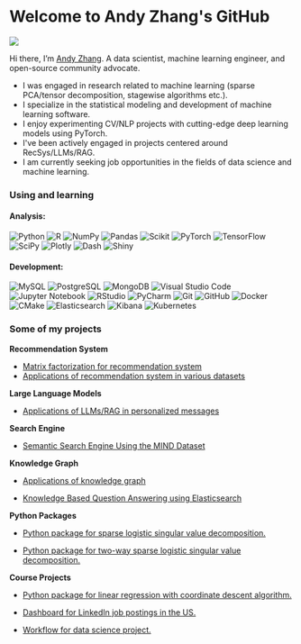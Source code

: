 # Welcome to Andy Zhang's GitHub

![](https://komarev.com/ghpvc/?username=andyzhangstat)

Hi there, I’m [Andy Zhang](https://github.com/andyzhangstat). A data scientist, machine learning engineer, and open-source community advocate.

- I was engaged in research related to machine learning (sparse PCA/tensor decomposition, stagewise algorithms etc.).
- I specialize in the statistical modeling and development of machine learning software.
- I enjoy experimenting CV/NLP projects with cutting-edge deep learning models using PyTorch.
- I've been actively engaged in projects centered around RecSys/LLMs/RAG.
- I am currently seeking job opportunities in the fields of data science and machine learning.


### Using and learning 

#### Analysis:
![Python](https://img.shields.io/badge/Python-3670A0?style=flat-square&logo=Python&logoColor=ffdd54)
![R](https://img.shields.io/badge/R-%23276DC3.svg?style=flat-square&logo=R&logoColor=white)
![NumPy](https://img.shields.io/badge/numpy-%23013243.svg?style=flat-square&logo=numpy&logoColor=white)
![Pandas](https://img.shields.io/badge/pandas-%23150458.svg?style=flat-square&logo=pandas&logoColor=white)
![Scikit](https://img.shields.io/badge/scikit_learn-F7931E?style=flat-square&logo=scikit-learn&logoColor=white)
![PyTorch](https://img.shields.io/badge/PyTorch-%23EE4C2C.svg?style=flat-square&logo=PyTorch&logoColor=white)
![TensorFlow](https://img.shields.io/badge/TensorFlow-%23FF6F00.svg?style=flat-square&logo=TensorFlow&logoColor=white)
![SciPy](https://img.shields.io/badge/SciPy-%230C55A5.svg?style=flat-square&logo=scipy&logoColor=%white)
![Plotly](https://img.shields.io/badge/Plotly-%233F4F75.svg?style=flat-square&logo=plotly&logoColor=white)
![Dash](https://img.shields.io/badge/Dash-008DE4?style=flat-square&logo=dash&logoColor=white)
![Shiny](https://img.shields.io/badge/Shiny-blue?style=flat-square&logo=RStudio&logoColor=white)


####  Development:
![MySQL](https://img.shields.io/badge/MySQL-%2300f.svg?style=flat-square&logo=MySQL&logoColor=white)
![PostgreSQL](https://img.shields.io/badge/-PostgreSQL-336791?style=flat-square&logo=postgresql&logoColor=white)
![MongoDB](https://img.shields.io/badge/-MongoDB-47A248?style=flat-square&logo=mongodb&logoColor=white)
![Visual Studio Code](https://img.shields.io/badge/-VSCode-007ACC?style=flat-square&logo=visual-studio-code&logoColor=white)
![Jupyter Notebook](https://img.shields.io/badge/Jupyter-F37626.svg?style=flat-square&logo=Jupyter&logoColor=white)
![RStudio](https://img.shields.io/badge/RStudio-4285F4?style=flat-square&logo=rstudio&logoColor=white)
![PyCharm](https://img.shields.io/badge/PyCharm-143?style=flat-square&logo=PyCharm&logoColor=black&color=black&labelColor=green)
![Git](https://img.shields.io/badge/-Git-black?style=flat-square&logo=git)
![GitHub](https://img.shields.io/badge/-GitHub-181717?style=flat-square&logo=github)
![Docker](https://img.shields.io/badge/-Docker-2496ED?style=flat-square&logo=docker&logoColor=white)
![CMake](https://img.shields.io/badge/CMake-%23008FBA.svg?style=flat-square&logo=cmake&logoColor=white)
![Elasticsearch](https://img.shields.io/badge/Elasticsearch-v7.10.2-blue)
![Kibana](https://img.shields.io/badge/Kibana-v7.10.2-blue)
![Kubernetes](https://img.shields.io/badge/Kubernetes-v1.24.0-blue)



### Some of my projects


**Recommendation System**

- [Matrix factorization for recommendation system](https://github.com/andyzhangstat/MF_Rec_Sys)
- [Applications of recommendation system in various datasets](https://github.com/andyzhangstat/Rec_Sys)

**Large Language Models**

- [Applications of LLMs/RAG in personalized messages](https://github.com/andyzhangstat/RAG_LLMs)

**Search Engine**

- [Semantic Search Engine Using the MIND Dataset](https://github.com/andyzhangstat/Semantic_Search_Engine)

**Knowledge Graph**

- [Applications of knowledge graph](https://github.com/andyzhangstat/KG)

- [Knowledge Based Question Answering using Elasticsearch](https://github.com/andyzhangstat/KBQA)

**Python Packages**

- [Python package for sparse logistic singular value decomposition.](https://github.com/andyzhangstat/SLSVD)

- [Python package for two-way sparse logistic singular value decomposition.](https://github.com/andyzhangstat/SLSVD2)


**Course Projects** 

- [Python package for linear regression with coordinate descent algorithm.](https://github.com/UBC-MDS/lr_cd)

- [Dashboard for LinkedIn job postings in the US.](https://github.com/UBC-MDS/DSCI-532_2024_21_Job-Postings)

- [Workflow for data science project.](https://github.com/UBC-MDS/stock_price_direction_prediction_from_interest_and_inflation_rate)



